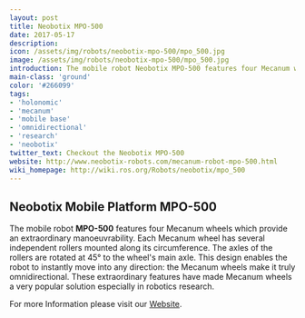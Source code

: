 ```yaml
---
layout: post
title: Neobotix MPO-500
date: 2017-05-17
description:
icon: /assets/img/robots/neobotix-mpo-500/mpo_500.jpg
image: /assets/img/robots/neobotix-mpo-500/mpo_500.jpg
introduction: The mobile robot Neobotix MPO-500 features four Mecanum wheels which provide an extraordinary manoeuvrability.
main-class: 'ground'
color: '#266099'
tags:
- 'holonomic'
- 'mecanum'
- 'mobile base'
- 'omnidirectional'
- 'research'
- 'neobotix'
twitter_text: Checkout the Neobotix MPO-500
website: http://www.neobotix-robots.com/mecanum-robot-mpo-500.html
wiki_homepage: http://wiki.ros.org/Robots/neobotix/mpo_500
---
```


## Neobotix Mobile Platform MPO-500

The mobile robot **MPO-500** features four Mecanum wheels which provide an extraordinary manoeuvrability. Each Mecanum wheel has several independent rollers mounted along its circumference. The axles of the rollers are rotated at 45° to the wheel's main axle. This design enables the robot to instantly move into any direction: the Mecanum wheels make it truly omnidirectional.
These extraordinary features have made Mecanum wheels a very popular solution especially in robotics research.

For more Information please visit our [Website](https://www.neobotix-robots.com/mecanum-robot-mpo-500.html).

